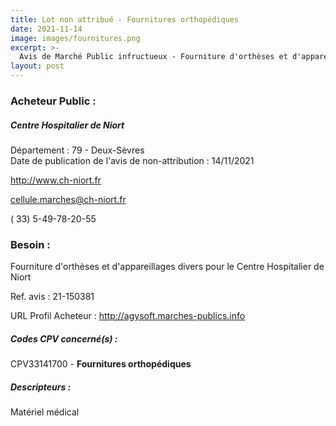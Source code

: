 ```yaml
---
title: Lot non attribué - Fournitures orthopédiques
date: 2021-11-14
image: images/fournitures.png
excerpt: >-
  Avis de Marché Public infructueux - Fourniture d'orthèses et d'appareillages divers
layout: post
---
```


### Acheteur Public :
##### Centre Hospitalier de Niort
Département : 79 - Deux-Sèvres<br/>
Date de publication de l'avis de non-attribution : 14/11/2021


http://www.ch-niort.fr

cellule.marches@ch-niort.fr

( 33) 5-49-78-20-55
### Besoin :

Fourniture d'orthèses et d'appareillages divers pour le Centre Hospitalier de Niort

Ref. avis : 21-150381

URL Profil Acheteur : http://agysoft.marches-publics.info

##### Codes CPV concerné(s) :
CPV33141700 - **Fournitures orthopédiques** <br/>

##### Descripteurs :
Matériel médical <br/>
